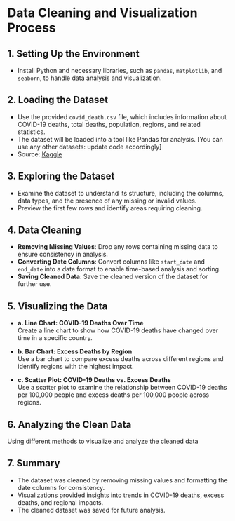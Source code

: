 # Data Cleaning and Visualization Process

## 1. Setting Up the Environment
- Install Python and necessary libraries, such as `pandas`, `matplotlib`, and `seaborn`, to handle data analysis and visualization.

## 2. Loading the Dataset
- Use the provided `covid_death.csv` file, which includes information about COVID-19 deaths, total deaths, population, regions, and related statistics.
- The dataset will be loaded into a tool like Pandas for analysis. [You can use any other datasets: update code accordingly]
- Source: [Kaggle](https://www.kaggle.com/datasets/dhruvildave/covid19-deaths-dataset)

## 3. Exploring the Dataset
- Examine the dataset to understand its structure, including the columns, data types, and the presence of any missing or invalid values.
- Preview the first few rows and identify areas requiring cleaning.

## 4. Data Cleaning
- **Removing Missing Values**: Drop any rows containing missing data to ensure consistency in analysis.
- **Converting Date Columns**: Convert columns like `start_date` and `end_date` into a date format to enable time-based analysis and sorting.
- **Saving Cleaned Data**: Save the cleaned version of the dataset for further use.

## 5. Visualizing the Data
- **a. Line Chart: COVID-19 Deaths Over Time**  
  Create a line chart to show how COVID-19 deaths have changed over time in a specific country.

- **b. Bar Chart: Excess Deaths by Region**  
  Use a bar chart to compare excess deaths across different regions and identify regions with the highest impact.

- **c. Scatter Plot: COVID-19 Deaths vs. Excess Deaths**  
  Use a scatter plot to examine the relationship between COVID-19 deaths per 100,000 people and excess deaths per 100,000 people across regions.

## 6. Analyzing the Clean Data
  Using different methods to visualize and analyze the cleaned data

## 7. Summary
- The dataset was cleaned by removing missing values and formatting the date columns for consistency.
- Visualizations provided insights into trends in COVID-19 deaths, excess deaths, and regional impacts.
- The cleaned dataset was saved for future analysis.
